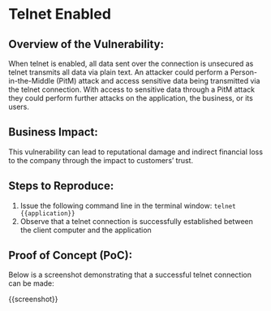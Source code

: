 # Telnet Enabled

## Overview of the Vulnerability:

When telnet is enabled, all data sent over the connection is unsecured as telnet transmits all data via plain text. An attacker could perform a Person-in-the-Middle (PitM) attack and access sensitive data being transmitted via the telnet connection. With access to sensitive data through a PitM attack they could perform further attacks on the application, the business, or its users.
  
## Business Impact:

This vulnerability can lead to reputational damage and indirect financial loss to the company through the impact to customers’ trust.

## Steps to Reproduce:

1. Issue the following command line in the terminal window: `telnet {{application}}`
1. Observe that a telnet connection is successfully established between the client computer and the application

## Proof of Concept (PoC):

Below is a screenshot demonstrating that a successful telnet connection can be made:

{{screenshot}}
